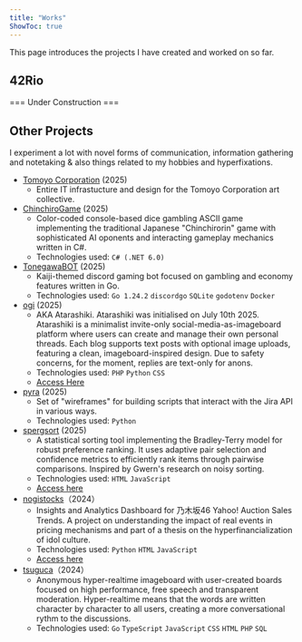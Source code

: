```yaml
---
title: "Works"
ShowToc: true
---
```


This page introduces the projects I have created and worked on so far.

## 42Rio

=== Under Construction ===

## Other Projects

I experiment a lot with novel forms of communication, information gathering and notetaking & also things related to my hobbies and hyperfixations.


- [Tomoyo Corporation](https://tomoyocorp.neocities.org/#about) (2025)
  - Entire IT infrastucture and design for the Tomoyo Corporation art collective. 
- [ChinchiroGame](https://github.com/kvkvkv01/ChinchiroGame) (2025)
  - Color-coded console-based dice gambling ASCII game implementing the traditional Japanese "Chinchirorin" game with sophisticated AI oponents and interacting gameplay mechanics written in C#.
  - Technologies used: `C# (.NET 6.0)`
- [TonegawaBOT](https://github.com/kvkvkv01/TonegawaBot) (2025)
  - Kaiji-themed discord gaming bot focused on gambling and economy features written in Go.
  - Technologies used: `Go 1.24.2` `discordgo` `SQLite` `godotenv` `Docker` 
- [ogi](https://github.com/kvkvkv01/ogi_prod) (2025)
  - AKA Atarashiki. Atarashiki was initialised on July 10th 2025. Atarashiki is a minimalist invite-only social-media-as-imageboard platform where users can create and manage their own personal threads. Each blog supports text posts with optional image uploads, featuring a clean, imageboard-inspired design. Due to safety concerns, for the moment, replies are text-only for anons.
  - Technologies used: `PHP` `Python` `CSS`
  - [Access Here](https://atarashiki.org/)
- [pyra](https://github.com/kvkvkv01/pyra) (2025)
  - Set of "wireframes" for building scripts that interact with the Jira API in various ways.
  - Technologies used: `Python`
- [spergsort](https://github.com/kvkvkv01/spergsort) (2025)
  - A statistical sorting tool implementing the Bradley-Terry model for robust preference ranking. It uses adaptive pair selection and confidence metrics to efficiently rank items through pairwise comparisons. Inspired by Gwern's research on noisy sorting.
  - Technologies used: `HTML` `JavaScript`
  - [Access here](https://spergsort.netlify.app)
- [nogistocks](https://github.com/kvkvkv01/nogistocks)（2024）
  - Insights and Analytics Dashboard for 乃木坂46 Yahoo! Auction Sales Trends. A project on understanding the impact of real events in pricing mechanisms and part of a thesis on the hyperfinancialization of idol culture.
  - Technologies used: `Python` `HTML` `JavaScript`
  - [Access here](https://nogistocks.netlify.app)
- [tsuguca](https://github.com/kvkvkv01/tsugu)（2024）
  - Anonymous hyper-realtime imageboard with user-created boards focused on high performance, free speech and transparent moderation. Hyper-realtime means that the words are written character by character to all users, creating a more conversational rythm to the discussions.
  - Technologies used: `Go` `TypeScript` `JavaScript` `CSS` `HTML` `PHP` `SQL`
